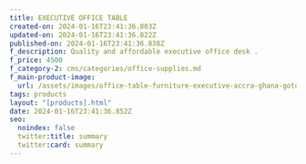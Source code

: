 ```yaml
---
title: EXECUTIVE OFFICE TABLE
created-on: 2024-01-16T23:41:36.803Z
updated-on: 2024-01-16T23:41:36.822Z
published-on: 2024-01-16T23:41:36.838Z
f_description: Quality and affordable executive office desk .
f_price: 4500
f_category-2: cms/categories/office-supplies.md
f_main-product-image:
  url: /assets/images/office-table-furniture-executive-accra-ghana-gotogh.com.jpg
tags: products
layout: "[products].html"
date: 2024-01-16T23:41:36.852Z
seo:
  noindex: false
  twitter:title: summary
  twitter:card: summary
---
```

